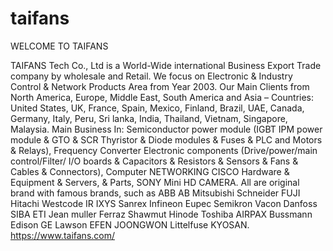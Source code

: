 # taifans
WELCOME TO TAIFANS

TAIFANS Tech Co., Ltd is a World-Wide international Business Export Trade company by wholesale and Retail. We focus on Electronic & Industry Control & Network Products Area from Year 2003. Our Main Clients from North America, Europe, Middle East, South America and Asia – Countries: United States, UK, France, Spain, Mexico, Finland, Brazil, UAE, Canada, Germany, Italy, Peru, Sri lanka, India, Thailand, Vietnam, Singapore, Malaysia.
Main Business In: Semiconductor power module (IGBT IPM power module & GTO & SCR Thyristor & Diode modules & Fuses & PLC and Motors & Relays), Frequency Converter Electronic components (Drive/power/main control/Filter/ I/O boards & Capacitors & Resistors & Sensors & Fans & Cables & Connectors), Computer NETWORKING CISCO Hardware & Equipment & Servers, & Parts, SONY Mini HD CAMERA. All are original brand with famous brands, such as ABB AB Mitsubishi Schneider FUJI Hitachi Westcode IR IXYS Sanrex Infineon Eupec Semikron Vacon Danfoss SIBA ETI Jean muller Ferraz Shawmut Hinode Toshiba AIRPAX Bussmann Edison GE Lawson EFEN  JOONGWON Littelfuse KYOSAN.
https://www.taifans.com/
